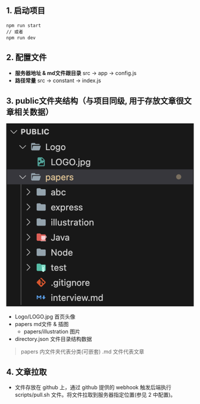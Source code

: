 ## 1. 启动项目

```
npm run start
// 或者
npm run dev
```

## 2. 配置文件
+ **服务器地址 & md文件跟目录** src -> app -> config.js
+ **路径常量** src -> constant -> index.js

## 3. public文件夹结构（与项目同级, 用于存放文章很文章相关数据）

![目录结构](public/public.png)

+ Logo/LOGO.jpg 首页头像
+ papers md文件 & 插图
  + papers/illustration 图片
+ directory.json 文件目录结构数据

> papers 内文件夹代表分类(可嵌套)  .md 文件代表文章

## 4. 文章拉取
+ 文件存放在 github 上，通过 github 提供的 webhook 触发后端执行 scripts/pull.sh 文件。将文件拉取到服务器指定位置(参见 2 中配置)。